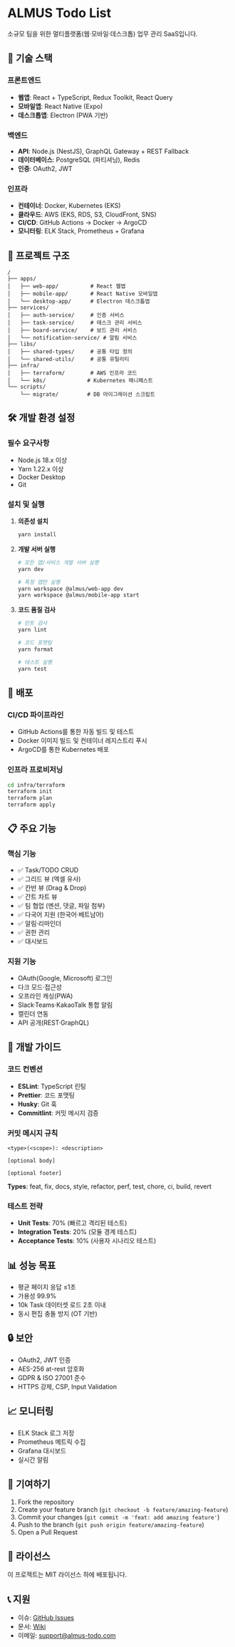 # ALMUS Todo List

소규모 팀을 위한 멀티플랫폼(웹·모바일·데스크톱) 업무 관리 SaaS입니다.

## 🚀 기술 스택

### 프론트엔드

- **웹앱**: React + TypeScript, Redux Toolkit, React Query
- **모바일앱**: React Native (Expo)
- **데스크톱앱**: Electron (PWA 기반)

### 백엔드

- **API**: Node.js (NestJS), GraphQL Gateway + REST Fallback
- **데이터베이스**: PostgreSQL (파티셔닝), Redis
- **인증**: OAuth2, JWT

### 인프라

- **컨테이너**: Docker, Kubernetes (EKS)
- **클라우드**: AWS (EKS, RDS, S3, CloudFront, SNS)
- **CI/CD**: GitHub Actions → Docker → ArgoCD
- **모니터링**: ELK Stack, Prometheus + Grafana

## 📁 프로젝트 구조

```
/
├── apps/
│   ├── web-app/          # React 웹앱
│   ├── mobile-app/       # React Native 모바일앱
│   └── desktop-app/      # Electron 데스크톱앱
├── services/
│   ├── auth-service/     # 인증 서비스
│   ├── task-service/     # 태스크 관리 서비스
│   ├── board-service/    # 보드 관리 서비스
│   └── notification-service/ # 알림 서비스
├── libs/
│   ├── shared-types/     # 공통 타입 정의
│   └── shared-utils/     # 공통 유틸리티
├── infra/
│   ├── terraform/        # AWS 인프라 코드
│   └── k8s/             # Kubernetes 매니페스트
└── scripts/
    └── migrate/         # DB 마이그레이션 스크립트
```

## 🛠️ 개발 환경 설정

### 필수 요구사항

- Node.js 18.x 이상
- Yarn 1.22.x 이상
- Docker Desktop
- Git

### 설치 및 실행

1. **의존성 설치**

   ```bash
   yarn install
   ```

2. **개발 서버 실행**

   ```bash
   # 모든 앱/서비스 개발 서버 실행
   yarn dev

   # 특정 앱만 실행
   yarn workspace @almus/web-app dev
   yarn workspace @almus/mobile-app start
   ```

3. **코드 품질 검사**

   ```bash
   # 린트 검사
   yarn lint

   # 코드 포맷팅
   yarn format

   # 테스트 실행
   yarn test
   ```

## 🚀 배포

### CI/CD 파이프라인

- GitHub Actions를 통한 자동 빌드 및 테스트
- Docker 이미지 빌드 및 컨테이너 레지스트리 푸시
- ArgoCD를 통한 Kubernetes 배포

### 인프라 프로비저닝

```bash
cd infra/terraform
terraform init
terraform plan
terraform apply
```

## 📋 주요 기능

### 핵심 기능

- ✅ Task/TODO CRUD
- ✅ 그리드 뷰 (엑셀 유사)
- ✅ 칸반 뷰 (Drag & Drop)
- ✅ 간트 차트 뷰
- ✅ 팀 협업 (멘션, 댓글, 파일 첨부)
- ✅ 다국어 지원 (한국어·베트남어)
- ✅ 알림·리마인더
- ✅ 권한 관리
- ✅ 대시보드

### 지원 기능

- OAuth(Google, Microsoft) 로그인
- 다크 모드·접근성
- 오프라인 캐싱(PWA)
- Slack·Teams·KakaoTalk 통합 알림
- 캘린더 연동
- API 공개(REST·GraphQL)

## 🔧 개발 가이드

### 코드 컨벤션

- **ESLint**: TypeScript 린팅
- **Prettier**: 코드 포맷팅
- **Husky**: Git 훅
- **Commitlint**: 커밋 메시지 검증

### 커밋 메시지 규칙

```
<type>(<scope>): <description>

[optional body]

[optional footer]
```

**Types**: feat, fix, docs, style, refactor, perf, test, chore, ci, build, revert

### 테스트 전략

- **Unit Tests**: 70% (빠르고 격리된 테스트)
- **Integration Tests**: 20% (모듈 경계 테스트)
- **Acceptance Tests**: 10% (사용자 시나리오 테스트)

## 📊 성능 목표

- 평균 페이지 응답 ≤1초
- 가용성 99.9%
- 10k Task 데이터셋 로드 2초 이내
- 동시 편집 충돌 방지 (OT 기반)

## 🔒 보안

- OAuth2, JWT 인증
- AES-256 at-rest 암호화
- GDPR & ISO 27001 준수
- HTTPS 강제, CSP, Input Validation

## 📈 모니터링

- ELK Stack 로그 저장
- Prometheus 메트릭 수집
- Grafana 대시보드
- 실시간 알림

## 🤝 기여하기

1. Fork the repository
2. Create your feature branch (`git checkout -b feature/amazing-feature`)
3. Commit your changes (`git commit -m 'feat: add amazing feature'`)
4. Push to the branch (`git push origin feature/amazing-feature`)
5. Open a Pull Request

## 📄 라이선스

이 프로젝트는 MIT 라이선스 하에 배포됩니다.

## 📞 지원

- 이슈: [GitHub Issues](https://github.com/almus/todo-list/issues)
- 문서: [Wiki](https://github.com/almus/todo-list/wiki)
- 이메일: support@almus-todo.com
